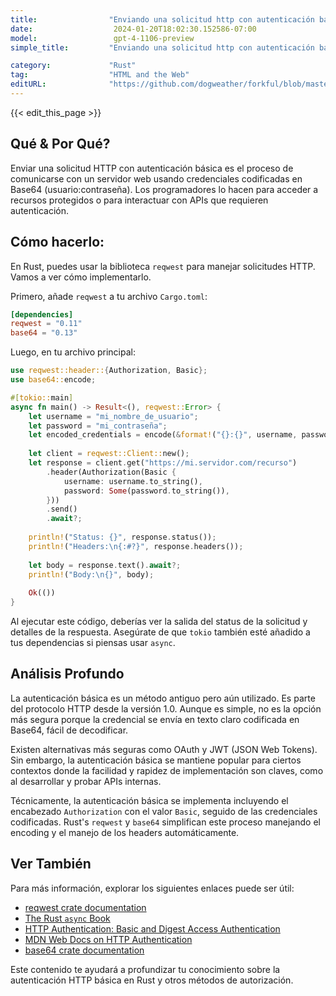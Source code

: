 ```yaml
---
title:                "Enviando una solicitud http con autenticación básica"
date:                  2024-01-20T18:02:30.152586-07:00
model:                 gpt-4-1106-preview
simple_title:         "Enviando una solicitud http con autenticación básica"

category:             "Rust"
tag:                  "HTML and the Web"
editURL:              "https://github.com/dogweather/forkful/blob/master/content/es/rust/sending-an-http-request-with-basic-authentication.md"
---
```


{{< edit_this_page >}}

## Qué & Por Qué?

Enviar una solicitud HTTP con autenticación básica es el proceso de comunicarse con un servidor web usando credenciales codificadas en Base64 (usuario:contraseña). Los programadores lo hacen para acceder a recursos protegidos o para interactuar con APIs que requieren autenticación.

## Cómo hacerlo:

En Rust, puedes usar la biblioteca `reqwest` para manejar solicitudes HTTP. Vamos a ver cómo implementarlo.

Primero, añade `reqwest` a tu archivo `Cargo.toml`:

```toml
[dependencies]
reqwest = "0.11"
base64 = "0.13"
```

Luego, en tu archivo principal:

```rust
use reqwest::header::{Authorization, Basic};
use base64::encode;

#[tokio::main]
async fn main() -> Result<(), reqwest::Error> {
    let username = "mi_nombre_de_usuario";
    let password = "mi_contraseña";
    let encoded_credentials = encode(&format!("{}:{}", username, password));
    
    let client = reqwest::Client::new();
    let response = client.get("https://mi.servidor.com/recurso")
        .header(Authorization(Basic {
            username: username.to_string(),
            password: Some(password.to_string()),
        }))
        .send()
        .await?;
    
    println!("Status: {}", response.status());
    println!("Headers:\n{:#?}", response.headers());
    
    let body = response.text().await?;
    println!("Body:\n{}", body);
    
    Ok(())
}
```

Al ejecutar este código, deberías ver la salida del status de la solicitud y detalles de la respuesta. Asegúrate de que `tokio` también esté añadido a tus dependencias si piensas usar `async`.

## Análisis Profundo

La autenticación básica es un método antiguo pero aún utilizado. Es parte del protocolo HTTP desde la versión 1.0. Aunque es simple, no es la opción más segura porque la credencial se envía en texto claro codificada en Base64, fácil de decodificar.

Existen alternativas más seguras como OAuth y JWT (JSON Web Tokens). Sin embargo, la autenticación básica se mantiene popular para ciertos contextos donde la facilidad y rapidez de implementación son claves, como al desarrollar y probar APIs internas.

Técnicamente, la autenticación básica se implementa incluyendo el encabezado `Authorization` con el valor `Basic`, seguido de las credenciales codificadas. Rust's `reqwest` y `base64` simplifican este proceso manejando el encoding y el manejo de los headers automáticamente.

## Ver También

Para más información, explorar los siguientes enlaces puede ser útil:

- [reqwest crate documentation](https://docs.rs/reqwest/)
- [The Rust `async` Book](https://rust-lang.github.io/async-book/)
- [HTTP Authentication: Basic and Digest Access Authentication](https://tools.ietf.org/html/rfc2617)
- [MDN Web Docs on HTTP Authentication](https://developer.mozilla.org/en-US/docs/Web/HTTP/Authentication)
- [base64 crate documentation](https://docs.rs/base64/)

Este contenido te ayudará a profundizar tu conocimiento sobre la autenticación HTTP básica en Rust y otros métodos de autorización.
